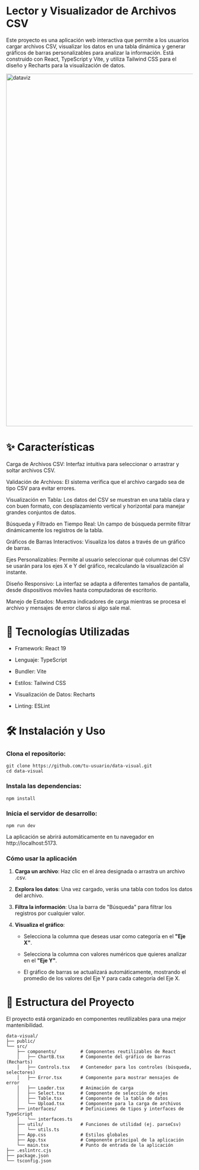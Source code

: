 # Lector y Visualizador de Archivos CSV
Este proyecto es una aplicación web interactiva que permite a los usuarios cargar archivos CSV, visualizar los datos en una tabla dinámica y generar gráficos de barras personalizables para analizar la información. Está construido con React, TypeScript y Vite, y utiliza Tailwind CSS para el diseño y Recharts para la visualización de datos.

<img width="1600" height="949" alt="dataviz" src="https://github.com/user-attachments/assets/ec7177a0-c766-4acd-be51-2e10c9526ee9" />


# ✨ Características
Carga de Archivos CSV: Interfaz intuitiva para seleccionar o arrastrar y soltar archivos CSV.

Validación de Archivos: El sistema verifica que el archivo cargado sea de tipo CSV para evitar errores.

Visualización en Tabla: Los datos del CSV se muestran en una tabla clara y con buen formato, con desplazamiento vertical y horizontal para manejar grandes conjuntos de datos.

Búsqueda y Filtrado en Tiempo Real: Un campo de búsqueda permite filtrar dinámicamente los registros de la tabla.

Gráficos de Barras Interactivos: Visualiza los datos a través de un gráfico de barras.

Ejes Personalizables: Permite al usuario seleccionar qué columnas del CSV se usarán para los ejes X e Y del gráfico, recalculando la visualización al instante.

Diseño Responsivo: La interfaz se adapta a diferentes tamaños de pantalla, desde dispositivos móviles hasta computadoras de escritorio.

Manejo de Estados: Muestra indicadores de carga mientras se procesa el archivo y mensajes de error claros si algo sale mal.

# 🚀 Tecnologías Utilizadas
- Framework: React 19

- Lenguaje: TypeScript

- Bundler: Vite

- Estilos: Tailwind CSS

- Visualización de Datos: Recharts

- Linting: ESLint

# 🛠️ Instalación y Uso

### Clona el repositorio:
```
git clone https://github.com/tu-usuario/data-visual.git
cd data-visual
```
### Instala las dependencias:
```
npm install
```

### Inicia el servidor de desarrollo:
```
npm run dev
```

La aplicación se abrirá automáticamente en tu navegador en http://localhost:5173.

### Cómo usar la aplicación
1. **Carga un archivo**: Haz clic en el área designada o arrastra un archivo .csv.

2. **Explora los datos**: Una vez cargado, verás una tabla con todos los datos del archivo.

3. **Filtra la información**: Usa la barra de "Búsqueda" para filtrar los registros por cualquier valor.

4. **Visualiza el gráfico**:

   - Selecciona la columna que deseas usar como categoría en el **"Eje X"**.

   - Selecciona la columna con valores numéricos que quieres analizar en el **"Eje Y"**.

   - El gráfico de barras se actualizará automáticamente, mostrando el promedio de los valores del Eje Y para cada categoría del Eje X.

# 📁 Estructura del Proyecto
El proyecto está organizado en componentes reutilizables para una mejor mantenibilidad.
```
data-visual/
├── public/
└── src/
    ├── components/         # Componentes reutilizables de React
    │   ├── ChartB.tsx      # Componente del gráfico de barras (Recharts)
    │   ├── Controls.tsx    # Contenedor para los controles (búsqueda, selectores)
    │   ├── Error.tsx       # Componente para mostrar mensajes de error
    │   ├── Loader.tsx      # Animación de carga
    │   ├── Select.tsx      # Componente de selección de ejes
    │   ├── Table.tsx       # Componente de la tabla de datos
    │   └── Upload.tsx      # Componente para la carga de archivos
    ├── interfaces/         # Definiciones de tipos y interfaces de TypeScript
    │   └── interfaces.ts
    ├── utils/              # Funciones de utilidad (ej. parseCsv)
    │   └── utils.ts
    ├── App.css             # Estilos globales
    ├── App.tsx             # Componente principal de la aplicación
    └── main.tsx            # Punto de entrada de la aplicación
├── .eslintrc.cjs
├── package.json
└── tsconfig.json
```
